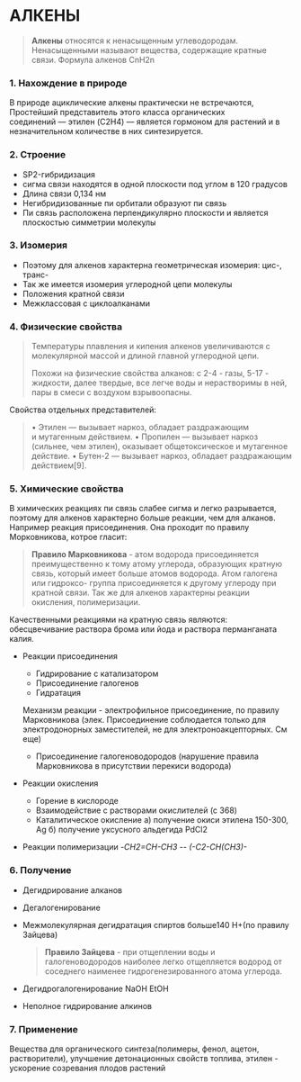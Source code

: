 АЛКЕНЫ
======

> **Алкены** относятся к ненасыщенным углеводородам. Ненасыщенными называют вещества, содержащие кратные связи. Формула алкенов CnH2n

### 1. Нахождение в природе

В природе ациклические алкены практически не встречаются, Простейший представитель этого класса органических соединений — этилен (C2H4) — является гормоном для растений и в незначительном количестве в них синтезируется.

### 2. Строение

-   SP2-гибридизация
-   сигма связи находятся в одной плоскости под углом в 120 градусов
-   Длина связи 0,134 нм
-   Негибридизованные пи орбитали образуют пи связь
-   Пи связь расположена перпендикулярно плоскости и является плоскостью симметрии молекулы

### 3. Изомерия

-   Поэтому для алкенов характерна геометрическая изомерия: цис-, транс-
-   Так же имеется изомерия углеродной цепи молекулы
-   Положения кратной связи
-   Межклассовая с циклоалканами

### 4. Физические свойства

> Температуры плавления и кипения алкенов увеличиваются с молекулярной массой и длиной главной углеродной цепи.
>
> Похожи на физические свойства алканов: с 2-4 - газы, 5-17 - жидкости, далее твердые, все легче воды и нерастворимы в ней, пары в смеси с воздухом взрывоопасны.

Свойства отдельных представителей:

> • Этилен — вызывает наркоз, обладает раздражающим и мутагенным действием.
> • Пропилен — вызывает наркоз (сильнее, чем этилен), оказывает общетоксическое и мутагенное действие.
> • Бутен-2 — вызывает наркоз, обладает раздражающим действием\[9\].

### 5. Химические свойства

В химических реакциях пи связь слабее сигма и легко разрывается, поэтому для алкенов характерно больше реакции, чем для алканов. Например реакция присоединения. Она проходит по правилу Морковникова, котрое гласит:

> **Правило Марковникова** - атом водорода присоединяется преимущественно к тому атому углерода, образующих кратную связь, который имеет больше атомов водорода. Атом галогена или гидроксо- группа присоединяется к другому углероду при кратной связи.
> Так же для алкенов характерны реакции окисления, полимеризации.

Качественными реакциями на кратную связь являются: обесцвечивание раствора брома или йода и раствора перманганата калия.

-   Реакции присоединения
    -   Гидрирование с катализатором
    -   Присоединение галогенов
    -   Гидратация

    Механизм реакции - электрофильное присоединение, по правилу Марковникова
    (элек. Присоединение соблюдается только для электродонорных заместителей, не для электроноакцепторных. См еще)
    -   Присоединение галогеноводородов (нарушение правила Марковникова в присутствии перекиси водорода)

-   Реакции окисления
    -   Горение в кислороде
    -   Взаимодействие с растворами окислителей (с 368)
    -   Каталитическое окисление
        а) получение окиси этилена 150-300, Ag
        б) получение уксусного альдегида PdCl2
-   Реакции полимеризации
    *-CH2=CH-CH3 -- (-C2-CH(CH3)-*

### 6. Получение

-   Дегидрирование алканов
-   Дегалогенирование
-   Межмолекулярная дегидратация спиртов больше140 H+(по правилу Зайцева)

    > **Правило Зайцева** - при отщеплении воды и галогеноводородов наиболее легко отщепляется водород от соседнего наименее гидрогенезированного атома углерода.

-   Дегидрогалогенирование NaOH EtOH
-   Неполное гидрирование алкинов

### 7. Применение

Вещества для органического синтеза(полимеры, фенол, ацетон, растворители), улучшение детонационных свойств топлива, этилен - ускорение созревания плодов растений

